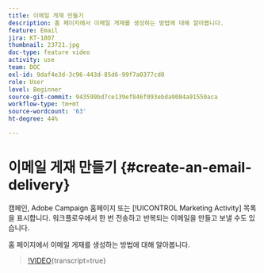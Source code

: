 ```yaml
---
title: 이메일 게재 만들기
description: 홈 페이지에서 이메일 게재를 생성하는 방법에 대해 알아봅니다.
feature: Email
jira: KT-1807
thumbnail: 23721.jpg
doc-type: feature video
activity: use
team: DOC
exl-id: 9daf4e3d-3c96-443d-85d6-99f7a0377cd8
role: User
level: Beginner
source-git-commit: 943599bd7ce139ef846f093ebda9084a91550aca
workflow-type: tm+mt
source-wordcount: '63'
ht-degree: 44%

---
```


# 이메일 게재 만들기 {#create-an-email-delivery}

캠페인, Adobe Campaign 홈페이지 또는 [!UICONTROL Marketing Activity] 목록을 표시합니다. 워크플로우에서 한 번 전송하고 반복되는 이메일을 만들고 보낼 수도 있습니다.

홈 페이지에서 이메일 게재를 생성하는 방법에 대해 알아봅니다.

>[!VIDEO](https://video.tv.adobe.com/v/23721?learn=on){transcript=true}
